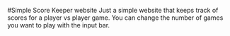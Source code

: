 #Simple Score Keeper website
Just a simple website that keeps track of scores for a player vs player game. You can change the number of games you want to play with the input bar.
